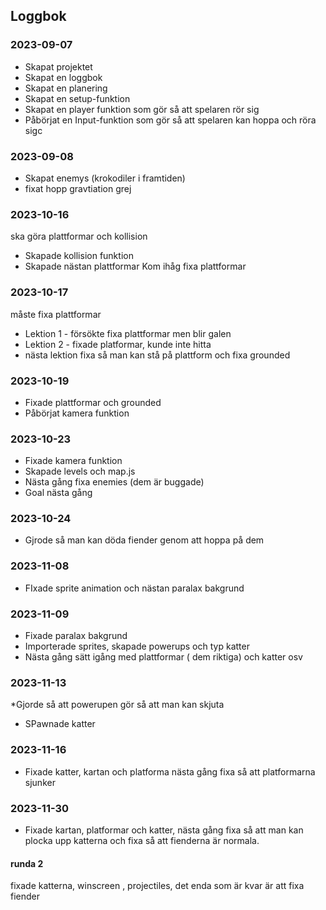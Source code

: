 ## Loggbok

### 2023-09-07
* Skapat projektet
* Skapat en loggbok
* Skapat en planering
* Skapat en setup-funktion
* Skapat en player funktion som gör så att spelaren rör sig
* Påbörjat en Input-funktion som gör så att spelaren kan hoppa och röra sigc

### 2023-09-08
* Skapat enemys (krokodiler i framtiden)
* fixat hopp gravtiation grej


### 2023-10-16
ska göra plattformar och kollision
* Skapade kollision funktion
* Skapade nästan plattformar  Kom ihåg fixa plattformar


### 2023-10-17
måste fixa plattformar
* Lektion 1 - försökte fixa plattformar men blir galen
* Lektion 2 - fixade platformar, kunde inte hitta
* nästa lektion fixa så man kan stå på plattform och fixa grounded


### 2023-10-19
* Fixade plattformar och grounded
* Påbörjat kamera funktion

### 2023-10-23
* Fixade kamera funktion
* Skapade levels och map.js
* Nästa gång fixa enemies (dem är buggade)
* Goal nästa gång


### 2023-10-24
* Gjrode så man kan döda fiender genom att hoppa på dem

### 2023-11-08
* FIxade sprite animation och nästan paralax bakgrund


### 2023-11-09
* Fixade paralax bakgrund
* Importerade sprites, skapade powerups och typ katter
* Nästa gång sätt igång med plattformar ( dem riktiga) och katter osv

### 2023-11-13
*Gjorde så att powerupen gör så att man kan skjuta
* SPawnade katter

### 2023-11-16
* Fixade katter, kartan och platforma nästa gång fixa så att platformarna sjunker

### 2023-11-30
* Fixade kartan, platformar och katter, nästa gång fixa så att man kan plocka upp katterna och fixa så att fienderna är normala.

#### runda 2
fixade katterna, winscreen , projectiles, det enda som är kvar är att fixa fiender